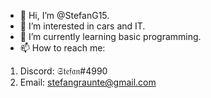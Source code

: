 - 👋 Hi, I’m @StefanG15.
- 👀 I’m interested in cars and IT.
- 🌱 I’m currently learning basic programming.
- 📫 How to reach me: 
1. Discord: 𝔖𝔱𝔢𝔣𝔞𝔫#4990
2. Email: stefangraunte@gmail.com

<!---
StefanG15/StefanG15 is a ✨ special ✨ repository because its `README.md` (this file) appears on your GitHub profile.
You can click the Preview link to take a look at your changes.
--->
